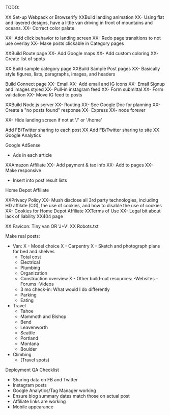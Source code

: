 
TODO:

XX Set-up Webpack or Browserify
XXBuild landing animation
XX- Using flat and layered designs, have a little van driving in front of mountains and oceans.
XX- Correct color palate

XX- Add click behavior to landing screen
XX- Redo page transitions to not use overlay
XX- Make posts clickable in Category pages

XXBuild Route page
XX- Add Google maps
XX- Add custom coloring
XX- Create list of spots

XX Build sample category page
XXBuild Sample Post pages
XX- Basically style figures, lists, paragraphs, images, and headers

Build Connect page
XX- Email
XX- Add email and IG icons
XX- Email Signup and images styled
XX- Pull-in instagram feed
XX- Form submittal
XX- Form validation
XX- Move IG feed to posts

XXBuild Node.js server
XX- Routing
XX- See Google Doc for planning
XX- Create a "no posts found" response
XX- Express
XX- node forever

XX- Hide landing screen if not at '/' or '/home'

Add FB/Twitter sharing to each post
XX Add FB/Twitter sharing to site
XX Google Analytics

Google AdSense
- Ads in each article

XXAmazon Affiliate
XX- Add payment & tax info
XX- Add to pages
XX- Make responsive
- Insert into post result lists

Home Depot Affiliate

XXPrivacy Policy
XX- Mush disclose all 3rd party technologies, including HD affilate (CG), the use of cookies, and how to disable the use of cookies
XX- Cookies for Home Depot Affiliate
XXTerms of Use
XX- Legal bit about lack of liability
XX404 page

XX Favicon: Tiny van OR 'J+V'
XX Robots.txt

Make real posts:
- Van:
X	- Model choice
X	- Carpentry
X	- Sketch and photograph plans for bed and shelves
	- Total cost
	- Electrical
	- Plumbing
	- Organization
	- Construction overview
X	- Other build-out resources: -Websites -Forums -Videos
	- 3 mo check-in: What would I do differently
	- Parking
	- Eating
- Travel
	- Tahoe
	- Mammoth and Bishop
	- Bend
	- Leavenworth
	- Seattle
	- Portland
	- Montana
	- Boulder
- Climbing
	- (Travel spots)



Deployment QA Checklist
- Sharing data on FB and Twitter
- Instagram posts
- Google Analytics/Tag Manager working
- Ensure blog summary dates match those on actual post
- Affiliate links are working
- Mobile appearance